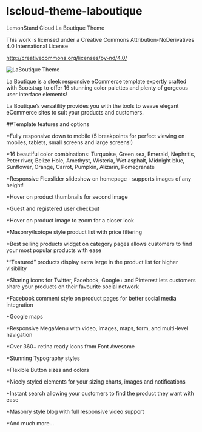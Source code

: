 lscloud-theme-laboutique
========================

LemonStand Cloud La Boutique Theme

This work is licensed under a Creative Commons Attribution-NoDerivatives 4.0 International License

http://creativecommons.org/licenses/by-nd/4.0/

![LaBoutique Theme](http://2.s3.envato.com/files/82800140/theme-preview/01_preview.jpg)

La Boutique is a sleek responsive eCommerce template expertly crafted with Bootstrap to offer 16 stunning color palettes and plenty of gorgeous user interface elements!

La Boutique’s versatility provides you with the tools to weave elegant eCommerce sites to suit your products and customers.



##Template features and options

*Fully responsive down to mobile (5 breakpoints for perfect viewing on mobiles, tablets, small screens and large screens!)  
  
*16 beautiful color combinations: Turquoise, Green sea, Emerald, Nephritis, Peter river, Belize Hole, Amethyst, Wisteria, Wet asphalt, Midnight blue, Sunflower, Orange, Carrot, Pumpkin, Alizarin, Pomegranate  
  
*Responsive Flexslider slideshow on homepage - supports images of any height!  
  
*Hover on product thumbnails for second image  
  
*Guest and registered user checkout  
  
*Hover on product image to zoom for a closer look  
  
*Masonry/Isotope style product list with price filtering  
  
*Best selling products widget on category pages allows customers to find your most popular products with ease  
  
*“Featured” products display extra large in the product list for higher visibility  
  
*Sharing icons for Twitter, Facebook, Google+ and Pinterest lets customers share your products on their favourite social network  
  
*Facebook comment style on product pages for better social media integration  
  
*Google maps  
    
*Responsive MegaMenu with video, images, maps, form, and multi-level navigation  
  
*Over 360+ retina ready icons from Font Awesome  
  
*Stunning Typography styles  
  
*Flexible Button sizes and colors  
  
*Nicely styled elements for your sizing charts, images and notifications  
  
*Instant search allowing your customers to find the product they want with ease  
  
*Masonry style blog with full responsive video support  
  
*And much more…  
